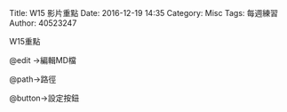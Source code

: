 Title: W15  影片重點
Date: 2016-12-19 14:35
Category: Misc
Tags: 每週練習
Author: 40523247



W15重點
<!-- PELICAN_END_SUMMARY -->

@edit ->編輯MD檔

 @path->路徑
 
 @button->設定按鈕

